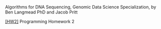 Algorithms for DNA Sequencing, Genomic Data Science Specialization, by Ben Langmead PhD and Jacob Pritt

[[HW2]](https://github.com/bakuncwa/algo4dnaseq_jhu_coursera/blob/main/algo4dnaseq_hw2.py) Programming Homework 2
